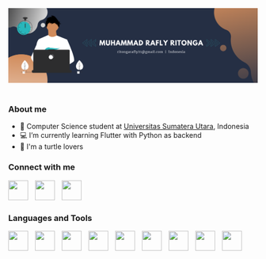 <img src = "assets/biobanner.png">
&nbsp;

### About me

- 📖 Computer Science student at <a href = "https://www.usu.ac.id/id">Universitas Sumatera Utara</a>, Indonesia
- 💻 I’m currently learning Flutter with Python as backend
- 🐢 I'm a turtle lovers
&nbsp;

### Connect with me

<a href = "https://www.instagram.com/raflyritonga/"><img src="https://img.icons8.com/fluency//000000/instagram-new.png" height="40" width="40" style= margin-right:10px;/></a>
<a href = "https://www.instagram.com/raflyritonga/"><img src="https://img.icons8.com/color/000000/linkedin.png" height="40" width="40" style= margin-right:10px;/></a>
<a href = "mailto:ritongarafly21@gmail.com"><img src="https://img.icons8.com/color/48/000000/gmail-new.png" height="40" width="40" style= margin-right:10px;/></a>
&nbsp;

### Languages and Tools

<a href = "https://www.w3schools.com/html/"> <img src="https://img.icons8.com/color/000000/html-5--v1.png" width="40" height="40" style= margin-right:10px;/></a>
<a href="https://www.w3schools.com/css/"><img src="https://img.icons8.com/color/000000/css3.png" width="40" height="40" style= margin-right:10px;/></a>
<a href="https://getbootstrap.com/"><img src="https://img.icons8.com/color/000000/bootstrap.png" width="40" height="40" style= margin-right:10px;/></a>
<a href="https://www.cprogramming.com/"><img src="https://img.icons8.com/color/000000/c-programming.png" width="40" height="40" style= margin-right:10px;/></a>
<a href="https://www.w3schools.com/CPP/"><img src="https://img.icons8.com/color/000000/c-plus-plus-logo.png" width="40" height="40" style= margin-right:10px;/></a>
<a href="https://www.python.org/"><img src="https://img.icons8.com/color/000000/python--v1.png" width="40" height="40" style= margin-right:10px;/></a>
<a href="https://dart.dev/"><img src="https://img.icons8.com/color/000000/dart.png" width="40" height="40" style= margin-right:10px;/></a>
<a href="https://flutter.dev/"><img src="https://img.icons8.com/color/000000/flutter.png" width="40" height="40" style= margin-right:10px;/></a>
<a href="https://git-scm.com/"><img src="https://img.icons8.com/color/000000/git.png" width="40" height="40" style= margin-right:10px; /></a>

<!--
**raflyritonga/raflyritonga** is a ✨ _special_ ✨ repository because its `README.md` (this file) appears on your GitHub profile.

Here are some ideas to get you started:


- 👯 I’m looking to collaborate on ...
- 🤔 I’m looking for help with ...
- 💬 Ask me about ...
- 📫 How to reach me: ...
- 😄 Pronouns: ...
-->
